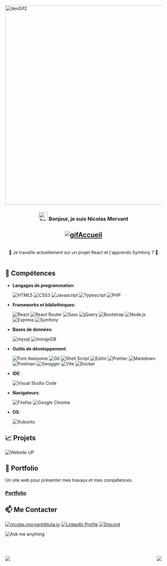 <img src="https://cdn.dribbble.com/users/1233499/screenshots/3850691/web-development.gif" alt="devGif2" align="center" width="1000" height="640" loading="eager">

<h3 align="center">
  <img src="https://media.giphy.com/media/hvRJCLFzcasrR4ia7z/giphy.gif" width="28" alt="handWaves"> 
  Bonjour, je suis Nicolas Morvant
</h3>

<h2 align="center">
  <a href="https://git.io/typing-svg">
    <img src="https://readme-typing-svg.herokuapp.com?font=Fira+Code&duration=3000&pause=1000&center=true&vCenter=true&multiline=true&random=false&width=800&height=100&lines=Bienvenue+sur+mon+profil+GitHub+!;Je+suis+un+d%C3%A9veloppeur+passionn%C3%A9;et+enthousiaste+%C3%A0+l'id%C3%A9e+de+collaborer+%C3%A0+de+nouveaux+projets." alt="gifAccueil">
  </a>
</h2>
<br/>
<div align="center">🔭 Je travaille actuellement sur un projet React et j'apprends Symfony 7 🌱</div> 
<br/>

## 🔧 Compétences

- **Langages de programmation**:  <br/>

  <img src="https://img.shields.io/badge/html5-E34F26?style=for-the-badge&logo=html5&logoColor=white" alt="HTML5"> 
  <img src="https://img.shields.io/badge/css-1572B6?style=for-the-badge&logo=css3&logoColor=white" alt="CSS3"> 
  <img src="https://img.shields.io/badge/JavaScript-323330?style=for-the-badge&logo=javascript&logoColor=F7DF1E" alt="Javascript"> 
  <img src="https://img.shields.io/badge/TypeScript-007ACC?style=for-the-badge&logo=typescript&logoColor=white" alt="Typescript"> 
  <img src="https://img.shields.io/badge/PHP-777BB4?style=for-the-badge&logo=php&logoColor=white" alt="PHP">

- **Frameworks et bibliothèques**: <br/>

  <img src="https://img.shields.io/badge/react-61DAFB?style=for-the-badge&logo=react&logoColor=black" alt="React"> 
  <img src="https://img.shields.io/badge/React_Router-CA4245?style=for-the-badge&logo=react-router&logoColor=white" alt="React Router"> 
  <img src="https://img.shields.io/badge/Sass-CC6699?style=for-the-badge&logo=sass&logoColor=white" alt="Sass"> 
  <img src="https://img.shields.io/badge/jquery-0769AD?style=for-the-badge&logo=jquery&logoColor=white" alt="jQuery">  
  <img src="https://img.shields.io/badge/bootstrap-7952B3?style=for-the-badge&logo=bootstrap&logoColor=white" alt="Bootstrap">
  <img src="https://img.shields.io/badge/node.js-339933?style=for-the-badge&logo=Node.js&logoColor=white" alt="Node.js"> 
  <img src="https://img.shields.io/badge/express-323330?style=for-the-badge&logo=express&logoColor=white" alt="Express"> 
  <img src="https://img.shields.io/badge/symfony-323330?style=for-the-badge&logo=symfony&logoColor=white" alt="Symfony">

- **Bases de données**:  <br/>

  <img src="https://img.shields.io/badge/mysql-4479A1?style=for-the-badge&logo=mysql&logoColor=white" alt="mysql"> <img src="https://img.shields.io/badge/mongoDB-47A248?style=for-the-badge&logo=MongoDB&logoColor=white" alt="mongoDB">

- **Outils de développement**: <br/>

  <img src="https://img.shields.io/badge/fontawesome-339AF0?style=for-the-badge&logo=fontawesome&logoColor=white" alt="Font Awesome"> 
  
  <img src="https://img.shields.io/badge/git-F05032?style=for-the-badge&logo=git&logoColor=white" alt="Git"> 
  <img src="https://img.shields.io/badge/Shell_Script-323330?style=for-the-badge&logo=gnu-bash&logoColor=white" alt="Shell Script">
  
  <img src="https://img.shields.io/badge/eslint-3A33D1?style=for-the-badge&logo=eslint&logoColor=white" alt="Eslint"> 
  <img src="https://img.shields.io/badge/prettier-1A2C34?style=for-the-badge&logo=prettier&logoColor=F7BA3E" alt="Prettier">
  <img src="https://img.shields.io/badge/Markdown-323330?style=for-the-badge&logo=markdown&logoColor=white" alt="Markdown"> 

  <img src="https://img.shields.io/badge/Postman-FF6C37?style=for-the-badge&logo=postman&logoColor=white" alt="Postman">
  <img src="https://img.shields.io/badge/Swagger-85EA2D?style=for-the-badge&logo=swagger&logoColor=black" alt="Swagger">

  <img src="https://img.shields.io/badge/Vite-646CFF?style=for-the-badge&logo=vite&logoColor=white" alt="Vite">


  <img src="https://img.shields.io/badge/Docker-2496ED?style=for-the-badge&logo=docker&logoColor=white" alt="Docker">


- **IDE**: <br/>

  <img src="https://img.shields.io/badge/Visual_Studio_Code-0078D4?style=for-the-badge&logo=visual%20studio%20code&logoColor=white" alt="Visual Studio Code">

- **Navigateurs**: <br/>

  <img src="https://img.shields.io/badge/Firefox_Browser-FF7139?style=for-the-badge&logo=Firefox-Browser&logoColor=white" alt="Firefox"> <img src="https://img.shields.io/badge/Google_chrome-4285F4?style=for-the-badge&logo=Google-chrome&logoColor=white" alt="Google Chrome">

- **OS**:  <br/>

  <img src="https://img.shields.io/badge/Xubuntu-0078D6?style=for-the-badge&logo=xfce&logoColor=white" alt="Xubuntu">


## 📈 Projets



<img src="https://img.shields.io/website-up-down-green-red/http/monip.org.svg" alt="Website UP">

## 📝 Portfolio
Un site web pour présenter mes travaux et mes compétences.

### [Portfolio](https://github.com/nicolasmorvant/portfolio)

## 📫 Me Contacter
[![nicolas.morvant@tuta.io](https://img.shields.io/badge/Tutanota-840010?style=for-the-badge&logo=Tutanota&logoColor=white)](mailto:nicolas.morvant@tuta.io)
[![LinkedIn Profile](https://img.shields.io/badge/LinkedIn-0077B5?style=for-the-badge&logo=linkedin&logoColor=white)](https://www.linkedin.com/in/nicolasmorvant/)
[![Discord](https://img.shields.io/badge/Discord-7289DA?style=for-the-badge&logo=discord&logoColor=white)](https://discordapp.com/users/nicolasmorvant)

<img src="https://img.shields.io/badge/Ask%20me-anything-1abc9c.svg" alt="Ask me anything">

<br/><br/>

<img src="https://readme-typing-svg.herokuapp.com?font=Fira+Code&duration=3000&pause=1000&center=true&vCenter=true&multiline=true&random=false&width=1000&height=100&lines=Merci+de+visiter+mon+profil+!+;N'h%C3%A9sitez+pas+%C3%A0+explorer+mes+projets+;et+%C3%A0+me+contacter.">

<img src="https://img.shields.io/badge/Made%20with-Markdown-1f425f.svg" align="right">
